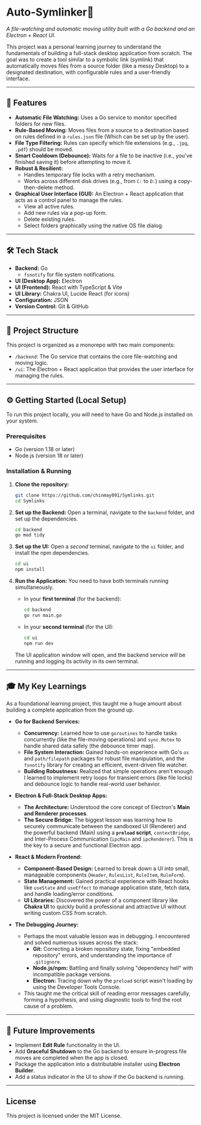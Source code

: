# Auto-Symlinker📂

*A file-watching and automatic moving utility built with a Go backend and an Electron + React UI.*

This project was a personal learning journey to understand the fundamentals of building a full-stack desktop application from scratch. The goal was to create a tool similar to a symbolic link (symlink) that automatically moves files from a source folder (like a messy Desktop) to a designated destination, with configurable rules and a user-friendly interface.

---

## 🚀 Features

* **Automatic File Watching:** Uses a Go service to monitor specified folders for new files.
* **Rule-Based Moving:** Moves files from a source to a destination based on rules defined in a `rules.json` file (Which can be set up by the user).
* **File Type Filtering:** Rules can specify which file extensions (e.g., `.jpg`, `.pdf`) should be moved.
* **Smart Cooldown (Debounce):** Waits for a file to be inactive (i.e., you've finished saving it) before attempting to move it.
* **Robust & Resilient:**
    * Handles temporary file locks with a retry mechanism.
    * Works across different disk drives (e.g., from `C:` to `D:`) using a copy-then-delete method.
* **Graphical User Interface (GUI):** An Electron + React application that acts as a control panel to manage the rules.
    * View all active rules.
    * Add new rules via a pop-up form.
    * Delete existing rules.
    * Select folders graphically using the native OS file dialog.

---

## 🛠️ Tech Stack

* **Backend:** Go
    * `fsnotify` for file system notifications.
* **UI (Desktop App):** Electron
* **UI (Frontend):** React with TypeScript & Vite
* **UI Library:** Chakra UI, Lucide React (for icons)
* **Configuration:** JSON
* **Version Control:** Git & GitHub



---

## 📁 Project Structure

This project is organized as a monorepo with two main components:

* `/backend`: The Go service that contains the core file-watching and moving logic.
* `/ui`: The Electron + React application that provides the user interface for managing the rules.

---

## ⚙️ Getting Started (Local Setup)

To run this project locally, you will need to have Go and Node.js installed on your system.

### Prerequisites
* Go (version 1.18 or later)
* Node.js (version 18 or later)

### Installation & Running

1.  **Clone the repository:**
    ```bash
    git clone https://github.com/chinmay091/Symlinks.git
    cd Symlinks
    ```

2.  **Set up the Backend:**
    Open a terminal, navigate to the `backend` folder, and set up the dependencies.
    ```bash
    cd backend
    go mod tidy
    ```

3.  **Set up the UI:**
    Open a *second* terminal, navigate to the `ui` folder, and install the npm dependencies.
    ```bash
    cd ui
    npm install
    ```

4.  **Run the Application:**
    You need to have both terminals running simultaneously.

    * In your **first terminal** (for the backend):
        ```bash
        cd backend
        go run main.go
        ```
    * In your **second terminal** (for the UI):
        ```bash
        cd ui
        npm run dev
        ```
    The UI application window will open, and the backend service will be running and logging its activity in its own terminal.

---

## 🎓 My Key Learnings

As a foundational learning project, this taught me a huge amount about building a complete application from the ground up.

* **Go for Backend Services:**
    * **Concurrency:** Learned how to use `goroutines` to handle tasks concurrently (like the file-moving operations) and `sync.Mutex` to handle shared data safely (the debounce timer map).
    * **File System Interaction:** Gained hands-on experience with Go's `os` and `path/filepath` packages for robust file manipulation, and the `fsnotify` library for creating an efficient, event-driven file watcher.
    * **Building Robustness:** Realized that simple operations aren't enough. I learned to implement retry loops for transient errors (like file locks) and debounce logic to handle real-world user behavior.

* **Electron & Full-Stack Desktop Apps:**
    * **The Architecture:** Understood the core concept of Electron's **Main and Renderer processes**.
    * **The Secure Bridge:** The biggest lesson was learning how to securely communicate between the sandboxed UI (Renderer) and the powerful backend (Main) using a **`preload` script**, `contextBridge`, and Inter-Process Communication (`ipcMain` and `ipcRenderer`). This is the key to a secure and functional Electron app.

* **React & Modern Frontend:**
    * **Component-Based Design:** Learned to break down a UI into small, manageable components (`Header`, `RulesList`, `RuleItem`, `RuleForm`).
    * **State Management:** Gained practical experience with React hooks like `useState` and `useEffect` to manage application state, fetch data, and handle loading/error conditions.
    * **UI Libraries:** Discovered the power of a component library like **Chakra UI** to quickly build a professional and attractive UI without writing custom CSS from scratch.

* **The Debugging Journey:**
    * Perhaps the most valuable lesson was in debugging. I encountered and solved numerous issues across the stack:
        * **Git:** Correcting a broken repository state, fixing "embedded repository" errors, and understanding the importance of `.gitignore`.
        * **Node.js/npm:** Battling and finally solving "dependency hell" with incompatible package versions.
        * **Electron:** Tracing down why the `preload` script wasn't loading by using the Developer Tools Console.
    * This taught me the critical skill of reading error messages carefully, forming a hypothesis, and using diagnostic tools to find the root cause of a problem.

---

## 🔮 Future Improvements

* Implement **Edit Rule** functionality in the UI.
* Add **Graceful Shutdown** to the Go backend to ensure in-progress file moves are completed when the app is closed.
* Package the application into a distributable installer using **Electron Builder**.
* Add a status indicator in the UI to show if the Go backend is running.

---

## License

This project is licensed under the MIT License.
